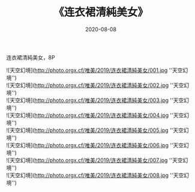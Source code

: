 ﻿---
layout: post
title:  《连衣裙清純美女》
date:   2020-08-08
img: http://photo.orgx.cf/唯美/2019/连衣裙清純美女/000.jpg
categories: [美女, 清纯, 唯美]
---

连衣裙清純美女，8P



![天空幻境](http://photo.orgx.cf/唯美/2019/连衣裙清純美女/001.jpg ''天空幻境'') <br>
![天空幻境](http://photo.orgx.cf/唯美/2019/连衣裙清純美女/002.jpg ''天空幻境'') <br>
![天空幻境](http://photo.orgx.cf/唯美/2019/连衣裙清純美女/003.jpg ''天空幻境'') <br>
![天空幻境](http://photo.orgx.cf/唯美/2019/连衣裙清純美女/004.jpg ''天空幻境'') <br>
![天空幻境](http://photo.orgx.cf/唯美/2019/连衣裙清純美女/005.jpg ''天空幻境'') <br>
![天空幻境](http://photo.orgx.cf/唯美/2019/连衣裙清純美女/006.jpg ''天空幻境'') <br>
![天空幻境](http://photo.orgx.cf/唯美/2019/连衣裙清純美女/007.jpg ''天空幻境'') <br>
![天空幻境](http://photo.orgx.cf/唯美/2019/连衣裙清純美女/008.jpg ''天空幻境'') <br>